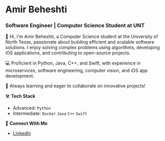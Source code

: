 # Amir Beheshti
### Software Engineer | Computer Science Student at UNT

👋 Hi, I'm Amir Beheshti, a Computer Science student at the University of North Texas, passionate about building efficient and scalable software solutions. I enjoy solving complex problems using algorithms, developing iOS applications, and contributing to open-source projects.

💻 Proficient in Python, Java, C++, and Swift, with experience in microservices, software engineering, computer vision, and iOS app development.

🌟 Always learning and eager to collaborate on innovative projects!

🛠️ **Tech Stack**
- Advanced: `Python`
- Intermediate: `Docker` `Java` `C++` `Swift`


🤝 **Connect With Me**
- [LinkedIn](https://linkedin.com/in/amirbeheshti)
